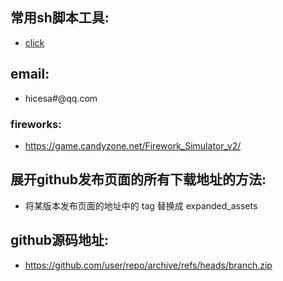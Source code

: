 ## 常用sh脚本工具: 
- [click](tools)

### 
### 

## email:
- hicesa#@qq.com
 
### fireworks:
- https://game.candyzone.net/Firework_Simulator_v2/

## 展开github发布页面的所有下载地址的方法:
- 将某版本发布页面的地址中的 tag 替换成 expanded_assets

## github源码地址:
- https://github.com/user/repo/archive/refs/heads/branch.zip

### 
